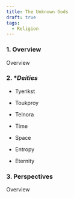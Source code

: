 ```yaml
---
title: The Unknown Gods
draft: true
tags:
  - Religion
---
```


### 1. **Overview**

Overview

### 2. **Deities*

- Tyerikst
- Toukproy
- Telnora

- Time
- Space
- Entropy
- Eternity

### 3. **Perspectives**

Overview
